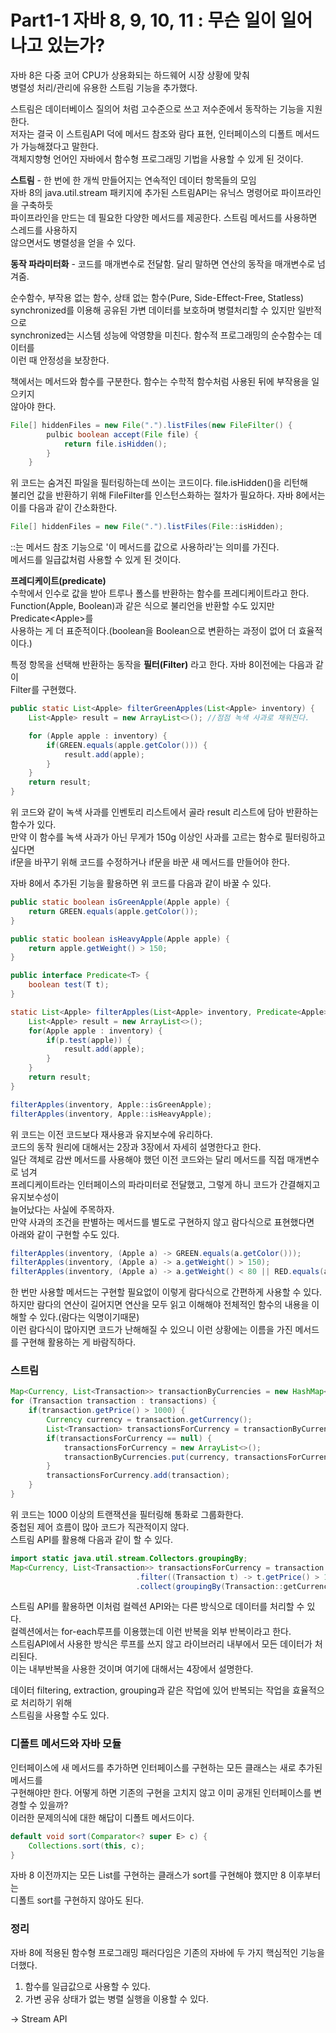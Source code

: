 # Part1-1 자바 8, 9, 10, 11 : 무슨 일이 일어나고 있는가?
자바 8은 다중 코어 CPU가 상용화되는 하드웨어 시장 상황에 맞춰<br>
병렬성 처리/관리에 유용한 스트림 기능을 추가했다.<br>
  
스트림은 데이터베이스 질의어 처럼 고수준으로 쓰고 저수준에서 동작하는 기능을 지원한다.<br>
저자는 결국 이 스트림API 덕에 메서드 참조와 람다 표현, 인터페이스의 디폴트 메서드가 가능해졌다고 말한다.<br>
객체지향형 언어인 자바에서 함수형 프로그래밍 기법을 사용할 수 있게 된 것이다.<br>
  
**스트림** - 한 번에 한 개씩 만들어지는 연속적인 데이터 항목들의 모임<br>
자바 8의 java.util.stream 패키지에 추가된 스트림API는 유닉스 명령어로 파이프라인을 구축하듯<br>
파이프라인을 만드는 데 필요한 다양한 메서드를 제공한다. 스트림 메서드를 사용하면 스레드를 사용하지<br> 
않으면서도 병렬성을 얻을 수 있다.<br>
  
**동작 파라미터화** - 코드를 매개변수로 전달함. 달리 말하면 연산의 동작을 매개변수로 넘겨줌.  
  
순수함수, 부작용 없는 함수, 상태 없는 함수(Pure, Side-Effect-Free, Statless)<br>
synchronized를 이용해 공유된 가변 데이터를 보호하며 병렬처리할 수 있지만 일반적으로<br>
synchronized는 시스템 성능에 악영향을 미친다. 함수적 프로그래밍의 순수함수는 데이터를<br>
이런 때 안정성을 보장한다.
  
책에서는 메서드와 함수를 구분한다. 함수는 수학적 함수처럼 사용된 뒤에 부작용을 일으키지<br>
않아야 한다.

``` java
File[] hiddenFiles = new File(".").listFiles(new FileFilter() {
		pulbic boolean accept(File file) {
			return file.isHidden();
		}
	}
```
위 코드는 숨겨진 파일을 필터링하는데 쓰이는 코드이다. file.isHidden()을 리턴해<br>
불리언 값을 반환하기 위해 FileFilter를 인스턴스화하는 절차가 필요하다. 자바 8에서는 이를 다음과 같이 간소화한다.<br>
``` java
File[] hiddenFiles = new File(".").listFiles(File::isHidden);
```
::는 메서드 참조 기능으로 '이 메서드를 값으로 사용하라'는 의미를 가진다.  
메서드를 일급값처럼 사용할 수 있게 된 것이다.  
  
**프레디케이트(predicate)**  
수학에서 인수로 값을 받아 트루나 폴스를 반환하는 함수를 프레디케이트라고 한다.<br>
Function(Apple, Boolean)과 같은 식으로 불리언을 반환할 수도 있지만 Predicate\<Apple\>를<br>
사용하는 게 더 표준적이다.(boolean을 Boolean으로 변환하는 과정이 없어 더 효율적이다.)<br>
  
특정 항목을 선택해 반환하는 동작을 **필터(Filter)** 라고 한다. 자바 8이전에는 다음과 같이<br>
Filter를 구현했다.<br>
``` java
public static List<Apple> filterGreenApples(List<Apple> inventory) {
	List<Apple> result = new ArrayList<>(); //점점 녹색 사과로 채워진다.

	for (Apple apple : inventory) {
		if(GREEN.equals(apple.getColor())) {
			result.add(apple);
		}
	}
	return result;
}
```
위 코드와 같이 녹색 사과를 인벤토리 리스트에서 골라 result 리스트에 담아 반환하는 함수가 있다.<br>
만약 이 함수를 녹색 사과가 아닌 무게가 150g 이상인 사과를 고르는 함수로 필터링하고 싶다면 <br>
if문을 바꾸기 위해 코드를 수정하거나 if문을 바꾼 새 메서드를 만들어야 한다.<br>

자바 8에서 추가된 기능을 활용하면 위 코드를 다음과 같이 바꿀 수 있다.
``` java
public static boolean isGreenApple(Apple apple) {
	return GREEN.equals(apple.getColor());
}

public static boolean isHeavyApple(Apple apple) {
	return apple.getWeight() > 150;
}

public interface Predicate<T> {
	boolean test(T t);
}

static List<Apple> filterApples(List<Apple> inventory, Predicate<Apple> p) {
	List<Apple> result = new ArrayList<>();
	for(Apple apple : inventory) {
		if(p.test(apple)) {
			result.add(apple);
		}
	}
	return result;
}

filterApples(inventory, Apple::isGreenApple);
filterApples(inventory, Apple::isHeavyApple);

```
위 코드는 이전 코드보다 재사용과 유지보수에 유리하다.  
코드의 동작 원리에 대해서는 2장과 3장에서 자세히 설명한다고 한다.  
일단 객체로 감싼 메서드를 사용해야 했던 이전 코드와는 달리 메서드를 직접 매개변수로 넘겨  
프레디케이트라는 인터페이스의 파라미터로 전달했고, 그렇게 하니 코드가 간결해지고 유지보수성이  
늘어났다는 사실에 주목하자.  
만약 사과의 조건을 판별하는 메서드를 별도로 구현하지 않고 람다식으로 표현했다면  
아래와 같이 구현할 수도 있다.
```java
filterApples(inventory, (Apple a) -> GREEN.equals(a.getColor()));
filterApples(inventory, (Apple a) -> a.getWeight() > 150);
filterApples(inventory, (Apple a) -> a.getWeight() < 80 || RED.equals(a.getColor()));
```
한 번만 사용할 메서드는 구현할 필요없이 이렇게 람다식으로 간편하게 사용할 수 있다.  
하지만 람다의 연산이 길어지면 연산을 모두 읽고 이해해야 전체적인 함수의 내용을 이해할 수 있다.(람다는 익명이기때문)  
이런 람다식이 많아지면 코드가 난해해질 수 있으니 이런 상황에는 이름을 가진 메서드를 구현해 활용하는 게 바람직하다.  

### 스트림
```java
Map<Currency, List<Transaction>> transactionByCurrencies = new HashMap<>();
for (Transaction transaction : transactions) {
	if(transaction.getPrice() > 1000) {
		Currency currency = transaction.getCurrency();
		List<Transaction> transactionsForCurrency = transactionByCurrencies.get(currency);
		if(transactionsForCurrency == null) {
			transactionsForCurrency = new ArrayList<>();
			transactionByCurrencies.put(currency, transactionsForCurrency);
		}
		transactionsForCurrency.add(transaction);
	}
}
```

위 코드는 1000 이상의 트랜잭션을 필터링해 통화로 그룹화한다.  
중첩된 제어 흐름이 많아 코드가 직관적이지 않다.  
스트림 API를 활용해 다음과 같이 할 수 있다.  
```java
import static java.util.stream.Collectors.groupingBy;
Map<Currency, List<Transaction>> transactionsForCurrency = transaction.stream()
							.filter((Transaction t) -> t.getPrice() > 1000)
							.collect(groupingBy(Transaction::getCurrency));
```
스트림 API를 활용하면 이처럼 컬렉션 API와는 다른 방식으로 데이터를 처리할 수 있다.  
컬렉션에서는 for-each루프를 이용했는데 이런 반복을 외부 반복이라고 한다.  
스트림API에서 사용한 방식은 루프를 쓰지 않고 라이브러리 내부에서 모든 데이터가 처리된다.  
이는 내부반복을 사용한 것이며 여기에 대해서는 4장에서 설명한다.  

데이터 filtering, extraction, grouping과 같은 작업에 있어 반복되는 작업을 효율적으로 처리하기 위해  
스트림을 사용할 수도 있다. 

### 디폴트 메서드와 자바 모듈
인터페이스에 새 메서드를 추가하면 인터페이스를 구현하는 모든 클래스는 새로 추가된 메서드를  
구현해야만 한다. 어떻게 하면 기존의 구현을 고치지 않고 이미 공개된 인터페이스를 변경할 수 있을까?  
이러한 문제의식에 대한 해답이 디폴트 메서드이다. 
```java
default void sort(Comparator<? super E> c) {
	Collections.sort(this, c);
}
```
자바 8 이전까지는 모든 List를 구현하는 클래스가 sort를 구현해야 했지만 8 이후부터는  
디폴트 sort를 구현하지 않아도 된다.

### 정리
자바 8에 적용된 함수형 프로그래밍 패러다임은 기존의 자바에 두 가지 핵심적인 기능을 더했다.  
1. 함수를 일급값으로 사용할 수 있다.
2. 가변 공유 상태가 없는 병렬 실행을 이용할 수 있다.
  
-> Stream API 

